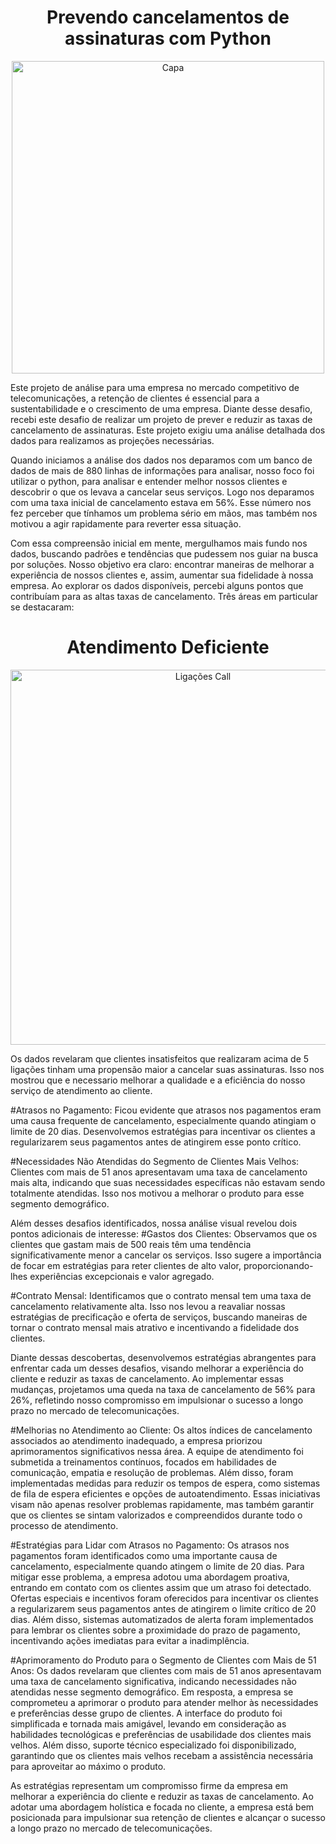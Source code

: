 <div align="center">
  <h1>Prevendo cancelamentos de assinaturas com Python</h1>
  <img src="https://github.com/weslei-silva87/Prevendo-cancelamentos-de-assinaturas-com-python/assets/163655532/8bc5e896-0818-4d30-b127-fa8ce89694b2" alt="Capa" width="500">
</div>

Este projeto de análise para uma empresa no mercado competitivo de telecomunicações, a retenção de clientes é essencial para a sustentabilidade e o crescimento de uma empresa. Diante desse desafio, recebi este desafio de realizar um projeto de prever e reduzir as taxas de cancelamento de assinaturas. Este projeto exigiu uma  análise detalhada dos dados para realizamos as projeções necessárias.

Quando iniciamos a análise dos dados nos deparamos com um banco de dados de mais de 880 linhas de informações para analisar, nosso foco foi utilizar o python,  para analisar e entender melhor nossos clientes e descobrir o que os levava a cancelar seus serviços. Logo nos deparamos com uma taxa inicial de cancelamento estava em 56%. Esse número nos fez perceber que tínhamos um problema sério em mãos, mas também nos motivou a agir rapidamente para reverter essa situação.

Com essa compreensão inicial em mente, mergulhamos mais fundo nos dados, buscando padrões e tendências que pudessem nos guiar na busca por soluções. Nosso objetivo era claro: encontrar maneiras de melhorar a experiência de nossos clientes e, assim, aumentar sua fidelidade à nossa empresa. Ao explorar os dados disponíveis, percebi alguns pontos que contribuíam para as altas taxas de cancelamento. Três áreas em particular se destacaram:

<div align="center">
  <h1>Atendimento Deficiente</h1>
  <img src="https://github.com/weslei-silva87/Prevendo-cancelamentos-de-assinaturas-com-python/assets/163655532/91e71637-8dd4-4e53-8457-319018cd3d9f.png" alt="Ligações Call" width="600">
</div>

Os dados revelaram que clientes insatisfeitos que realizaram acima de 5 ligações tinham uma propensão maior a cancelar suas assinaturas. Isso nos mostrou que e necessario melhorar a qualidade e a eficiência do nosso serviço de atendimento ao cliente.


#Atrasos no Pagamento: Ficou evidente que atrasos nos pagamentos eram uma causa frequente de cancelamento, especialmente quando atingiam o limite de 20 dias. Desenvolvemos estratégias para incentivar os clientes a regularizarem seus pagamentos antes de atingirem esse ponto crítico.

#Necessidades Não Atendidas do Segmento de Clientes Mais Velhos: Clientes com mais de 51 anos apresentavam uma taxa de cancelamento mais alta, indicando que suas necessidades específicas não estavam sendo totalmente atendidas. Isso nos motivou a melhorar o produto para esse segmento demográfico.

Além desses desafios identificados, nossa análise visual revelou dois pontos adicionais de interesse:
#Gastos dos Clientes: 
Observamos que os clientes que gastam mais de 500 reais têm uma tendência significativamente menor a cancelar os serviços. Isso sugere a importância de focar em estratégias para reter clientes de alto valor, proporcionando-lhes experiências excepcionais e valor agregado.

#Contrato Mensal: 
Identificamos que o contrato mensal tem uma taxa de cancelamento relativamente alta. Isso nos levou a reavaliar nossas estratégias de precificação e oferta de serviços, buscando maneiras de tornar o contrato mensal mais atrativo e incentivando a fidelidade dos clientes.

Diante dessas descobertas, desenvolvemos estratégias abrangentes para enfrentar cada um desses desafios, visando melhorar a experiência do cliente e reduzir as taxas de cancelamento. Ao implementar essas mudanças, projetamos uma queda na taxa de cancelamento de 56% para 26%, refletindo nosso compromisso em impulsionar o sucesso a longo prazo no mercado de telecomunicações.

#Melhorias no Atendimento ao Cliente:
Os altos índices de cancelamento associados ao atendimento inadequado, a empresa priorizou aprimoramentos significativos nessa área. A equipe de atendimento foi submetida a treinamentos contínuos, focados em habilidades de comunicação, empatia e resolução de problemas. Além disso, foram implementadas medidas para reduzir os tempos de espera, como sistemas de fila de espera eficientes e opções de autoatendimento. Essas iniciativas visam não apenas resolver problemas rapidamente, mas também garantir que os clientes se sintam valorizados e compreendidos durante todo o processo de atendimento.

#Estratégias para Lidar com Atrasos no Pagamento:
Os atrasos nos pagamentos foram identificados como uma importante causa de cancelamento, especialmente quando atingem o limite de 20 dias. Para mitigar esse problema, a empresa adotou uma abordagem proativa, entrando em contato com os clientes assim que um atraso foi detectado. Ofertas especiais e incentivos foram oferecidos para incentivar os clientes a regularizarem seus pagamentos antes de atingirem o limite crítico de 20 dias. Além disso, sistemas automatizados de alerta foram implementados para lembrar os clientes sobre a proximidade do prazo de pagamento, incentivando ações imediatas para evitar a inadimplência.

#Aprimoramento do Produto para o Segmento de Clientes com Mais de 51 Anos:
Os dados revelaram que clientes com mais de 51 anos apresentavam uma taxa de cancelamento significativa, indicando necessidades não atendidas nesse segmento demográfico. Em resposta, a empresa se comprometeu a aprimorar o produto para atender melhor às necessidades e preferências desse grupo de clientes. A interface do produto foi simplificada e tornada mais amigável, levando em consideração as habilidades tecnológicas e preferências de usabilidade dos clientes mais velhos. Além disso, suporte técnico especializado foi disponibilizado, garantindo que os clientes mais velhos recebam a assistência necessária para aproveitar ao máximo o produto.

As estratégias representam um compromisso firme da empresa em melhorar a experiência do cliente e reduzir as taxas de cancelamento. Ao adotar uma abordagem holística e focada no cliente, a empresa está bem posicionada para impulsionar sua retenção de clientes e alcançar o sucesso a longo prazo no mercado de telecomunicações.









